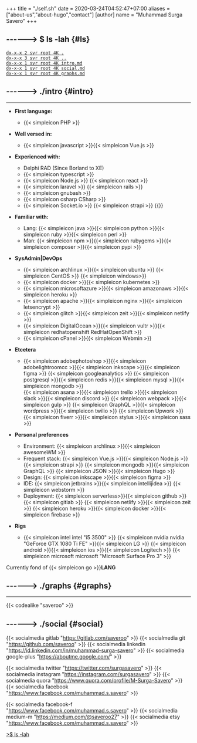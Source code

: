 +++
title = "./self.sh"
date = 2020-03-24T04:52:47+07:00
aliases = ["about-us","about-hugo","contact"]
[author]
name = "Muhammad Surga Savero"
+++

------> $ ls -lah {#ls}
---
[`dx-x-x 2 svr root 4K .`](../)  
[`dx-x-x 3 svr root 4K ..`]()  
[`dx-x-x 1 svr root 4K intro.md`](#intro)  
[`dx-x-x 1 svr root 4K social.md`](#social)  
[`dx-x-x 1 svr root 4K graphs.md`](#graphs)  

------> ./intro {#intro}
---
---

- **First language:**
    - {{< simpleicon PHP >}}
    
- **Well versed in:**
    - {{< simpleicon javascript >}}{{< simpleicon Vue.js >}}
    
- **Experienced with:**
    - Delphi RAD (Since Borland to XE)
    - {{< simpleicon typescript >}}
    - {{< simpleicon Node.js >}}  {{< simpleicon react >}} 
    - {{< simpleicon laravel >}}  {{< simpleicon rails >}}
    - {{< simpleicon gnubash >}} 
    - {{< simpleicon csharp CSharp >}}
    - {{< simpleicon Socket.io >}}  {{< simpleicon strapi >}}  {{<simpleicon D3.js>}}

- **Familiar with:** 
    - Lang: {{< simpleicon java >}}{{< simpleicon python >}}{{< simpleicon ruby >}}{{< simpleicon perl >}}
    - Man: {{< simpleicon npm >}}{{< simpleicon rubygems >}}{{< simpleicon composer >}}{{< simpleicon pypi >}}
    
- **SysAdmin|DevOps**
    - {{< simpleicon archlinux >}}{{< simpleicon ubuntu >}}  {{< simpleicon CentOS >}}  {{< simpleicon windows>}}
    - {{< simpleicon docker >}}{{< simpleicon kubernetes >}}
    - {{< simpleicon microsoftazure >}}{{< simpleicon amazonaws >}}{{< simpleicon heroku >}}
    - {{< simpleicon apache >}}{{< simpleicon nginx >}}{{< simpleicon letsencrypt >}}
    - {{< simpleicon glitch >}}{{< simpleicon zeit >}}{{< simpleicon netlify >}}
    - {{< simpleicon DigitalOcean >}}{{< simpleicon vultr >}}{{< simpleicon redhatopenshift RedHatOpenShift >}}
    - {{< simpleicon cPanel >}}{{< simpleicon Webmin >}}

- **Etcetera**
    - {{< simpleicon adobephotoshop >}}{{< simpleicon adobelightroomcc >}}{{< simpleicon inkscape >}}{{< simpleicon figma >}}
     {{< simpleicon googleanalytics >}}
     {{< simpleicon postgresql >}}{{< simpleicon redis >}}{{< simpleicon mysql >}}{{< simpleicon mongodb >}}  
     {{< simpleicon asana >}}{{< simpleicon trello >}}{{< simpleicon slack >}}{{< simpleicon discord >}}
     {{< simpleicon webpack >}}{{< simpleicon gulp >}}
     {{< simpleicon GraphQL >}}{{< simpleicon wordpress >}}{{< simpleicon twilio >}}
     {{< simpleicon Upwork >}}
     {{< simpleicon fiverr >}}{{< simpleicon stylus >}}{{< simpleicon sass >}}
     
- **Personal preferences**
    - Environment: {{< simpleicon archlinux >}}{{< simpleicon awesomeWM >}}
    - Frequent stack: {{< simpleicon Vue.js >}}{{< simpleicon Node.js >}}{{< simpleicon strapi >}}
    {{< simpleicon mongodb >}}{{< simpleicon GraphQL >}}
    {{< simpleicon JSON >}}{{< simpleicon Hugo >}}  
    - Design: {{< simpleicon inkscape >}}{{< simpleicon figma >}}
    - IDE: {{< simpleicon jetbrains >}}{{< simpleicon intellijidea >}}
    {{< simpleicon webstorm >}}
    - Deployment: {{< simpleicon serverless>}}{{< simpleicon github >}}{{< simpleicon gitlab >}}
    {{< simpleicon netlify >}}{{< simpleicon zeit >}}
    {{< simpleicon heroku >}}{{< simpleicon docker >}}{{< simpleicon firebase >}}
    
- **Rigs**
    - {{< simpleicon intel intel "i5 3500" >}} 
    {{< simpleicon nvidia nvidia "GeForce GTX 1080 Ti FE" >}}{{< simpleicon LG >}}
    {{< simpleicon android >}}{{< simpleicon ios >}}{{< simpleicon Logitech >}}
    {{< simpleicon microsoft microsoft "Microsoft Surface Pro 3" >}}
    
Currently fond of {{< simpleicon go >}}**LANG**

------> ./graphs {#graphs}
---
---

{{< codealike "saveroo" >}}  

------> ./social {#social}
---
{{< socialmedia gitlab "https://gitlab.com/saveroo" >}}
{{< socialmedia git "https://github.com/saveroo" >}}
{{< socialmedia linkedin "https://id.linkedin.com/in/muhammad-surga-savero" >}}
{{< socialmedia google-plus "https://aboutme.google.com/" >}}

{{< socialmedia twitter "https://twitter.com/surgasavero" >}}
{{< socialmedia instagram "https://instagram.com/surgasavero" >}}
{{< socialmedia quora "https://www.quora.com/profile/M-Surga-Savero" >}}
{{< socialmedia facebook "https://www.facebook.com/muhammad.s.savero" >}}  
 
{{< socialmedia facebook-f "https://www.facebook.com/muhammad.s.savero" >}}
{{< socialmedia medium-m "https://medium.com/@saveroo27" >}}
{{< socialmedia etsy "https://www.facebook.com/muhammad.s.savero" >}}

[>$ ls -lah](#ls)  
